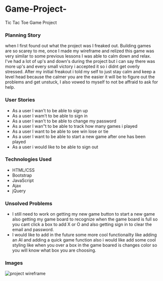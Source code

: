 # Game-Project-
Tic Tac Toe Game Project


### Planning Story 
when I first found out what the project was I freaked out. Building games are so scarey to me, once I made my wireframe and relized
this game was very similar to some previous lessons I was able to calm down and relax. I've had a lot of up's and down's
during the project but i can say there was more up's and every small victory i accepted it so i didnt get overly stressed.
After my initial freakout i told my self to just stay calm and keep a level head because the calmer you are the easier it 
will be to figure out the problems and get unstuck, I also vowed to myself to not be affraid to ask for help.

### User Stories
- As a user I wan't to be able to sign up
- As a user I wam't to be able to sign in
- As a user I wan't to be able to change my password 
- As a user I wan"t to be able to track how many games i played 
- As a user I want to be able to see win lose or tie 
- As a user I want to be able to start a new game after one has been played
- As a user i would like to be able to sign out 


### Technologies Used 
- HTML/CSS
- Bootstrap
- JavaScript
- Ajax 
- jQuery


### Unsolved Problems
- I still need to work on getting my new game button to start a new game also getting my game board to recognize when the game board is full so you cant click a box to add X or O and also getting sign in to clear the email and password.
- I would like to add in the future some more cool functionailty like adding an AI and adding a quick game function also i would like add some cool styling like when you over a box in the game boared is changes color so you will know what box you are choosing.


### Images 
![project wireframe](https://i.imgur.com/D3AT1pk.jpg)
